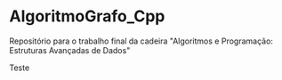 # AlgoritmoGrafo_Cpp
Repositório para o trabalho final da cadeira "Algoritmos e Programação: Estruturas Avançadas de Dados"

Teste